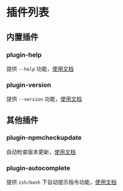 # 插件列表

## 内置插件

### plugin-help

提供 `--help` 功能，[使用文档](https://github.com/artus-cli/plugin-help)

### plugin-version

提供 `--version` 功能，[使用文档](https://github.com/artus-cli/plugin-version)

## 其他插件

### plugin-npmcheckupdate

自动检查版本更新，[使用文档](https://github.com/artus-cli/plugin-npmcheckupdate)

### plugin-autocomplete

提供 `zsh/bash` 下自动提示指令功能，[使用文档](https://github.com/artus-cli/plugin-autocomplete)
